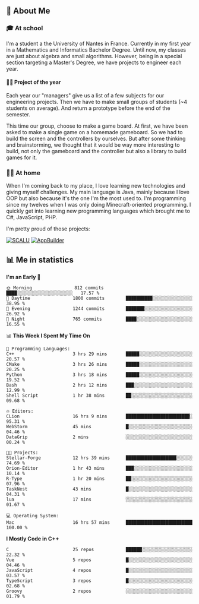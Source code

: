 ## 👀 About Me

### 🎓 At school

I'm a student a the University of Nantes in France. Currently in my first year in a Mathematics and Informatics Bachelor Degree. Until now, my classes are just about algebra and small algorithms. However, being in a special section targeting a Master's Degree, we have projects to engineer each year. 

#### 🔧🔬 Project of the year

Each year our "managers" give us a list of a few subjects for our engineering projects. Then we have to make small groups of students (~4 students on average). And return a prototype before the end of the semester.

This time our group, choose to make a game board. At first, we have been asked to make a single game on a homemade gameboard. So we had to build the screen and the controllers by ourselves. 
But after some thinking and brainstorming, we thought that it would be way more interesting to build, not only the gameboard and the controller but also a library to build games for it.

### 👨‍💻 At home

When I'm coming back to my place, I love learning new technologies and giving myself challenges. My main language is Java, mainly because I love OOP but also because it's the one I'm the most used to. I'm programming since my twelves when I was only doing Minecraft-oriented programming.  I quickly get into learning new programming languages which brought me to C#, JavaScript, PHP. 

I'm pretty proud of those projects:

[![SCALU](https://github-readme-stats.vercel.app/api/pin?username=renardfute&repo=SCALU)](https://github.com/renardfute/scalu)
[![AppBuilder](https://github-readme-stats.vercel.app/api/pin?username=pulsedev2&repo=AppBuilder)](https://github.com/pulsedev2/AppBuilder)

## 📊 Me in statistics
<!--START_SECTION:waka-->
**I'm an Early 🐤** 

```text
🌞 Morning                812 commits         ████░░░░░░░░░░░░░░░░░░░░░   17.57 % 
🌆 Daytime                1800 commits        ██████████░░░░░░░░░░░░░░░   38.95 % 
🌃 Evening                1244 commits        ███████░░░░░░░░░░░░░░░░░░   26.92 % 
🌙 Night                  765 commits         ████░░░░░░░░░░░░░░░░░░░░░   16.55 % 
```


📊 **This Week I Spent My Time On** 

```text
💬 Programming Languages: 
C++                      3 hrs 29 mins       █████░░░░░░░░░░░░░░░░░░░░   20.57 % 
CMake                    3 hrs 26 mins       █████░░░░░░░░░░░░░░░░░░░░   20.25 % 
Python                   3 hrs 18 mins       █████░░░░░░░░░░░░░░░░░░░░   19.52 % 
Bash                     2 hrs 12 mins       ███░░░░░░░░░░░░░░░░░░░░░░   12.99 % 
Shell Script             1 hr 38 mins        ██░░░░░░░░░░░░░░░░░░░░░░░   09.68 % 

🔥 Editors: 
CLion                    16 hrs 9 mins       ████████████████████████░   95.31 % 
WebStorm                 45 mins             █░░░░░░░░░░░░░░░░░░░░░░░░   04.46 % 
DataGrip                 2 mins              ░░░░░░░░░░░░░░░░░░░░░░░░░   00.24 % 

🐱‍💻 Projects: 
Stellar-Forge            12 hrs 39 mins      ███████████████████░░░░░░   74.69 % 
Orion-Editor             1 hr 43 mins        ███░░░░░░░░░░░░░░░░░░░░░░   10.14 % 
R-Type                   1 hr 20 mins        ██░░░░░░░░░░░░░░░░░░░░░░░   07.96 % 
TaskNest                 43 mins             █░░░░░░░░░░░░░░░░░░░░░░░░   04.31 % 
lua                      17 mins             ░░░░░░░░░░░░░░░░░░░░░░░░░   01.67 % 

💻 Operating System: 
Mac                      16 hrs 57 mins      █████████████████████████   100.00 % 
```

**I Mostly Code in C++** 

```text
C                        25 repos            ██████░░░░░░░░░░░░░░░░░░░   22.32 % 
Vue                      5 repos             █░░░░░░░░░░░░░░░░░░░░░░░░   04.46 % 
JavaScript               4 repos             █░░░░░░░░░░░░░░░░░░░░░░░░   03.57 % 
TypeScript               3 repos             █░░░░░░░░░░░░░░░░░░░░░░░░   02.68 % 
Groovy                   2 repos             ░░░░░░░░░░░░░░░░░░░░░░░░░   01.79 % 
```




<!--END_SECTION:waka-->
